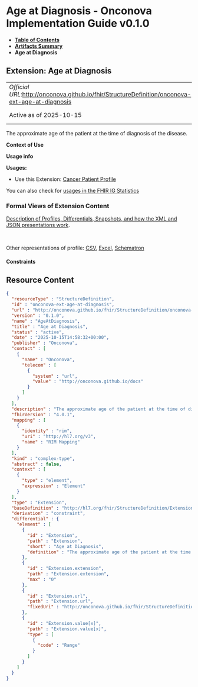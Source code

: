 # Age at Diagnosis - Onconova Implementation Guide v0.1.0

* [**Table of Contents**](toc.md)
* [**Artifacts Summary**](artifacts.md)
* **Age at Diagnosis**

## Extension: Age at Diagnosis 

| | |
| :--- | :--- |
| *Official URL*:http://onconova.github.io/fhir/StructureDefinition/onconova-ext-age-at-diagnosis | *Version*:0.1.0 |
| Active as of 2025-10-15 | *Computable Name*:AgeAtDiagnosis |

The approximate age of the patient at the time of diagnosis of the disease.

**Context of Use**

**Usage info**

**Usages:**

* Use this Extension: [Cancer Patient Profile](StructureDefinition-onconova-cancer-patient.md)

You can also check for [usages in the FHIR IG Statistics](https://packages2.fhir.org/xig/onconova.fhir|current/StructureDefinition/onconova-ext-age-at-diagnosis)

### Formal Views of Extension Content

 [Description of Profiles, Differentials, Snapshots, and how the XML and JSON presentations work](http://build.fhir.org/ig/FHIR/ig-guidance/readingIgs.html#structure-definitions). 

 

Other representations of profile: [CSV](StructureDefinition-onconova-ext-age-at-diagnosis.csv), [Excel](StructureDefinition-onconova-ext-age-at-diagnosis.xlsx), [Schematron](StructureDefinition-onconova-ext-age-at-diagnosis.sch) 

#### Constraints



## Resource Content

```json
{
  "resourceType" : "StructureDefinition",
  "id" : "onconova-ext-age-at-diagnosis",
  "url" : "http://onconova.github.io/fhir/StructureDefinition/onconova-ext-age-at-diagnosis",
  "version" : "0.1.0",
  "name" : "AgeAtDiagnosis",
  "title" : "Age at Diagnosis",
  "status" : "active",
  "date" : "2025-10-15T14:58:32+00:00",
  "publisher" : "Onconova",
  "contact" : [
    {
      "name" : "Onconova",
      "telecom" : [
        {
          "system" : "url",
          "value" : "http://onconova.github.io/docs"
        }
      ]
    }
  ],
  "description" : "The approximate age of the patient at the time of diagnosis of the disease.",
  "fhirVersion" : "4.0.1",
  "mapping" : [
    {
      "identity" : "rim",
      "uri" : "http://hl7.org/v3",
      "name" : "RIM Mapping"
    }
  ],
  "kind" : "complex-type",
  "abstract" : false,
  "context" : [
    {
      "type" : "element",
      "expression" : "Element"
    }
  ],
  "type" : "Extension",
  "baseDefinition" : "http://hl7.org/fhir/StructureDefinition/Extension|4.0.1",
  "derivation" : "constraint",
  "differential" : {
    "element" : [
      {
        "id" : "Extension",
        "path" : "Extension",
        "short" : "Age at Diagnosis",
        "definition" : "The approximate age of the patient at the time of diagnosis of the disease."
      },
      {
        "id" : "Extension.extension",
        "path" : "Extension.extension",
        "max" : "0"
      },
      {
        "id" : "Extension.url",
        "path" : "Extension.url",
        "fixedUri" : "http://onconova.github.io/fhir/StructureDefinition/onconova-ext-age-at-diagnosis"
      },
      {
        "id" : "Extension.value[x]",
        "path" : "Extension.value[x]",
        "type" : [
          {
            "code" : "Range"
          }
        ]
      }
    ]
  }
}

```
